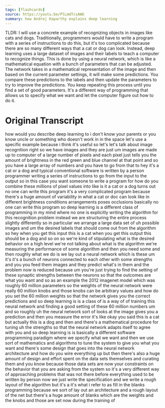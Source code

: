 ```yaml
---
tags: [flashcards]
source: https://youtu.be/PlLmdTcsAWU
summary: how Andrej Kaparthy explains deep learning
---
```


TLDR: I will use a concrete example of recognizing objects in images like cats and dogs. Traditionally, programmers would have to write a program with a series of instructions to do this, but it's too complicated because there are so many different ways that a cat or dog can look. Instead, deep learning uses a large dataset of images and their labels to teach a computer to recognize things. This is done by using a neural network, which is like a mathematical equation with a bunch of parameters that can be adjusted. The network takes in a mathematical representation of the image and then based on the current parameter settings, it will make some predictions. You compare these predictions to the labels and then update the parameters to try to improve the predictions. You keep repeating this process until you find a set of good parameters. It's a different way of programming that allows us to specify what we want and let the computer figure out how to do it.

# Original Transcript
how would you describe deep learning to i don't know
your parents or you know uncle or something who doesn't work in in the space let's use a specific
example because i think it's useful so let's let's talk about image recognition right so we have images and they are
just um images are made up to computer of a large number of pixels and each pixel just tells you the amount
of brightness in the red green and blue channel at that point and so you have a large array of numbers and you have to
go from that to hey it's a cat or a dog and typical conventional software is
written by a person programmer writing a series of instructions to go from the
input to the output so in this case you want someone to write a program for how do you combine these millions of pixel
values into like is it a cat or a dog turns out no one can write this program it's a very
complicated program because there's a huge amount of variability in what a cat or doc can look like in different
brightness conditions arrangements poses occlusions basically no one can write this program
so deep learning is a different class of programming in my mind
where no one is explicitly writing the algorithm for this recognition problem instead we are
structuring the entire process slightly differently so in particular we arrange a large data set of uh possible images
and um the desired labels that should come out from the algorithm so hey when you get
this input this is a cat when you get this output this should be a dog and so on so we're kind of stipulating what is
the desired behavior on a high level we're not talking about what is the algorithm we're measuring the performance of some algorithm
and then you need some and then roughly what we do is we lay out a neural network which is these um
it's it's a bunch of neurons connected to each other with some strengths and you you feed them images and they
predict what's in them and the problem now is reduced because
um you're just trying to find the setting of these synaptic strengths between the neurons so that the outcomes
are what you want and so as an example the 2012 imagenet model which was roughly 60 million
parameters so the weights of the neural network were really 60 million knobs and
those knobs can be arbitrary values and how do you set the 60 million weights so that the network gives you
the correct predictions and so deep learning is is a class of is a way of of
training this neural network and finding a good setting of these 60 million numbers um
and so roughly uh the neural network sort of looks at the image gives you a prediction and then you measure the
error it's like okay you said this is a cat but actually this is a dog and then and there's a mathematical procedure for
tuning uh the strengths so that the neural network adapts itself to agree with you
and so deep learning is is basically a different software programming paradigm where we specify what we want
and then we use sort of mathematics and algorithms to tune the system to give you what you want
and there's some design that goes into the neural network architecture and how do you wire everything up but then there's
also a huge amount of design and effort spent on the data sets themselves and curating them and
you know because those data sets are now your constraints on the behavior that you are asking from the system
so it's a very different way of approaching problems that was not there before everything used to be written by
person now we just write the specification and we write a rough layout of the algorithm but it's a it's
what i refer to as fill in the blanks programming because we sort of lay out an architecture and a rough layout of the
net but there's a huge amount of blanks which are the weights and the knobs and those are set now during the training of